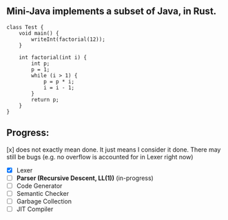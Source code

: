 ## Mini-Java implements a subset of Java, in Rust.

```
class Test {
    void main() {
        writeInt(factorial(12));
    }

    int factorial(int i) {
        int p;
        p = 1;
        while (i > 1) {
            p = p * i;
            i = i - 1;
        }
        return p;
    }
}
```

## Progress:

[x] does not exactly mean done. It just means I consider it done. There may still be bugs (e.g. no overflow is accounted for in Lexer right now)

* [x] Lexer
* [ ] **Parser (Recursive Descent, LL(1))** (in-progress)
* [ ] Code Generator
* [ ] Semantic Checker
* [ ] Garbage Collection
* [ ] JIT Compiler